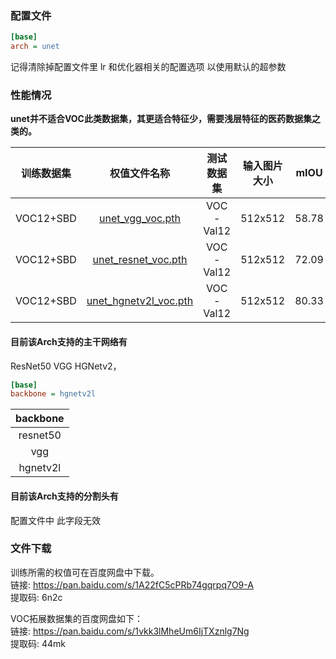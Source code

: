 
### 配置文件

```ini
[base]
arch = unet
```
记得清除掉配置文件里 lr 和优化器相关的配置选项 以使用默认的超参数

### 性能情况
**unet并不适合VOC此类数据集，其更适合特征少，需要浅层特征的医药数据集之类的。**

| 训练数据集 |                                                    权值文件名称                                                     | 测试数据集 | 输入图片大小 | mIOU  | 
| :-----: |:-------------------------------------------------------------------------------------------------------------:| :------: | :------: |:-----:| 
| VOC12+SBD |    [unet_vgg_voc.pth](https://github.com/bubbliiiing/unet-pytorch/releases/download/v1.0/unet_vgg_voc.pth)      | VOC-Val12 | 512x512| 58.78 | 
| VOC12+SBD | [unet_resnet_voc.pth](http://dl.aiblockly.com:8145/pretrained-model/seg/resnet50-unet.pth) | VOC-Val12 | 512x512| 72.09 |
| VOC12+SBD |  [unet_hgnetv2l_voc.pth](http://dl.aiblockly.com:8145/pretrained-model/seg/hgnetv2l-unet.pth)                   | VOC-Val12 | 512x512| 80.33 | 

#### 目前该Arch支持的主干网络有

ResNet50 VGG  HGNetv2，



```ini
[base]
backbone = hgnetv2l
```

| backbone |
|:--------:|
| resnet50 |
|   vgg    |
| hgnetv2l |


#### 目前该Arch支持的分割头有

配置文件中 此字段无效


### 文件下载

训练所需的权值可在百度网盘中下载。    
链接: https://pan.baidu.com/s/1A22fC5cPRb74gqrpq7O9-A    
提取码: 6n2c   

VOC拓展数据集的百度网盘如下：   
链接: https://pan.baidu.com/s/1vkk3lMheUm6IjTXznlg7Ng    
提取码: 44mk   

